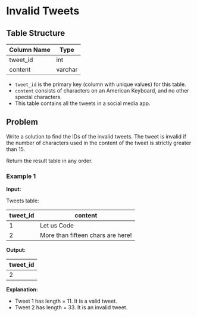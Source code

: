 # Invalid Tweets

## Table Structure

| Column Name    | Type    |
|----------------|---------|
| tweet_id       | int     |
| content        | varchar |

- `tweet_id` is the primary key (column with unique values) for this table.
- `content` consists of characters on an American Keyboard, and no other special characters.
- This table contains all the tweets in a social media app.

## Problem

Write a solution to find the IDs of the invalid tweets. The tweet is invalid if the number of characters used in the content of the tweet is strictly greater than 15.

Return the result table in any order.

### Example 1

**Input:**

Tweets table:

| tweet_id | content                           |
|----------|-----------------------------------|
| 1        | Let us Code                       |
| 2        | More than fifteen chars are here! |

**Output:**

| tweet_id |
|----------|
| 2        |

**Explanation:**

- Tweet 1 has length = 11. It is a valid tweet.
- Tweet 2 has length = 33. It is an invalid tweet.
